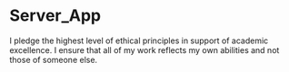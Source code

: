 # Server_App
I pledge the highest level of ethical principles in support of academic excellence.  I ensure that all of my work reflects my own abilities and not those of someone else.
